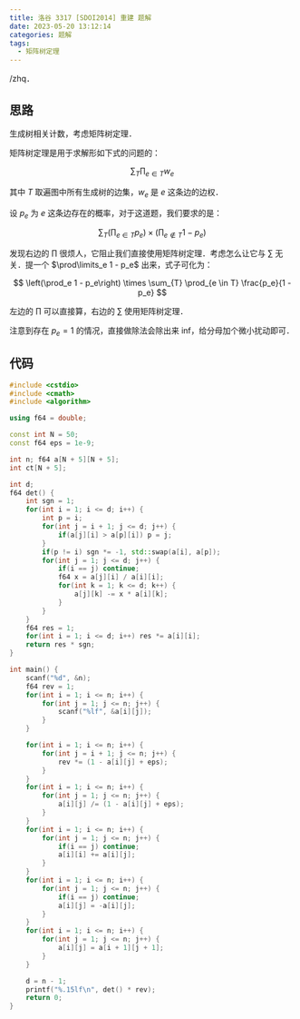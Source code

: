 ```yaml
---
title: 洛谷 3317 [SDOI2014] 重建 题解
date: 2023-05-20 13:12:14
categories: 题解
tags:
  - 矩阵树定理
---
```


/zhq．

<!-- more -->

## 思路

生成树相关计数，考虑矩阵树定理．

矩阵树定理是用于求解形如下式的问题的：

$$
\sum_{T} \prod_{e \in T} w_e
$$

其中 $T$ 取遍图中所有生成树的边集，$w_e$ 是 $e$ 这条边的边权．

设 $p_{e}$ 为 $e$ 这条边存在的概率，对于这道题，我们要求的是：

$$
\sum_{T} \left(\prod_{e \in T} p_e\right) \times \left(\prod_{e \not\in T} 1 - p_e\right)
$$

发现右边的 $\prod$ 很烦人，它阻止我们直接使用矩阵树定理．考虑怎么让它与 $\sum$ 无关．提一个 $\prod\limits_e 1 - p_e$ 出来，式子可化为：

$$
\left(\prod_e 1 - p_e\right) \times \sum_{T} \prod_{e \in T} \frac{p_e}{1 - p_e}
$$

左边的 $\prod$ 可以直接算，右边的 $\sum$ 使用矩阵树定理．

注意到存在 $p_e = 1$ 的情况，直接做除法会除出来 inf，给分母加个微小扰动即可．

## 代码

```cpp
#include <cstdio>
#include <cmath>
#include <algorithm>

using f64 = double;

const int N = 50;
const f64 eps = 1e-9;

int n; f64 a[N + 5][N + 5];
int ct[N + 5];

int d;
f64 det() {
	int sgn = 1;
	for(int i = 1; i <= d; i++) {
		int p = i;
		for(int j = i + 1; j <= d; j++) {
			if(a[j][i] > a[p][i]) p = j;
		}
		if(p != i) sgn *= -1, std::swap(a[i], a[p]);
		for(int j = 1; j <= d; j++) {
			if(i == j) continue;
			f64 x = a[j][i] / a[i][i];
			for(int k = 1; k <= d; k++) {
				a[j][k] -= x * a[i][k];
			}
		}
	}
	f64 res = 1;
	for(int i = 1; i <= d; i++) res *= a[i][i];
	return res * sgn;
}

int main() {
	scanf("%d", &n);
	f64 rev = 1;
	for(int i = 1; i <= n; i++) {
		for(int j = 1; j <= n; j++) {
			scanf("%lf", &a[i][j]);
		}
	}

	for(int i = 1; i <= n; i++) {
		for(int j = i + 1; j <= n; j++) {
			rev *= (1 - a[i][j] + eps);
		}
	}
	for(int i = 1; i <= n; i++) {
		for(int j = 1; j <= n; j++) {
			a[i][j] /= (1 - a[i][j] + eps);
		}
	}
	for(int i = 1; i <= n; i++) {
		for(int j = 1; j <= n; j++) {
			if(i == j) continue;
			a[i][i] += a[i][j];
		}
	}
	for(int i = 1; i <= n; i++) {
		for(int j = 1; j <= n; j++) {
			if(i == j) continue;
			a[i][j] = -a[i][j];
		}
	}
	for(int i = 1; i <= n; i++) {
		for(int j = 1; j <= n; j++) {
			a[i][j] = a[i + 1][j + 1];
		}
	}

	d = n - 1;
	printf("%.15lf\n", det() * rev);
	return 0;
}
```
